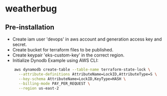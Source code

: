 # weatherbug



## Pre-installation
- Create iam user 'devops' in aws account and generation access key and secret. 
- Create bucket for terraform files to be published. 
- Create keypair 'eks-custom-key' in the correct region.
- Initialize Dynodb 
    Example using AWS CLI:

    
```bash
    aws dynamodb create-table --table-name terraform-state-lock \
      --attribute-definitions AttributeName=LockID,AttributeType=S \
      --key-schema AttributeName=LockID,KeyType=HASH \
      --billing-mode PAY_PER_REQUEST \
      --region us-east-2
```